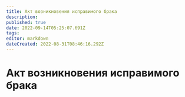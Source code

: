```yaml
---
title: Акт возникновения исправимого брака
description: 
published: true
date: 2022-09-14T05:25:07.691Z
tags: 
editor: markdown
dateCreated: 2022-08-31T08:46:16.292Z
---
```


# Акт возникновения исправимого брака

